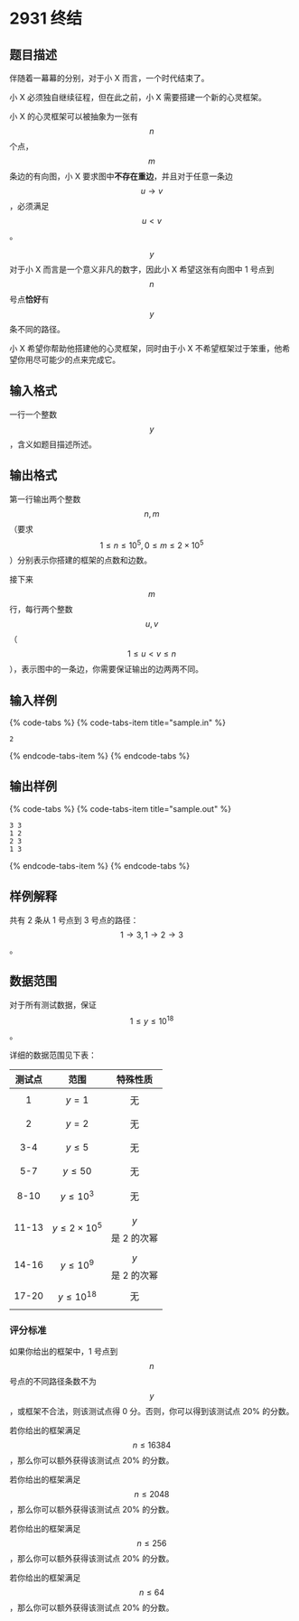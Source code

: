 # 2931 终结

## 题目描述

伴随着一幕幕的分别，对于小 X 而言，一个时代结束了。

小 X 必须独自继续征程，但在此之前，小 X 需要搭建一个新的心灵框架。

小 X 的心灵框架可以被抽象为一张有 $$n$$ 个点，$$m$$ 条边的有向图，小 X 要求图中**不存在重边**，并且对于任意一条边 $$u \to v$$，必须满足 $$u < v$$。

$$y$$ 对于小 X 而言是一个意义非凡的数字，因此小 X 希望这张有向图中 1 号点到 $$n$$ 号点**恰好**有 $$y$$ 条不同的路径。

小 X 希望你帮助他搭建他的心灵框架，同时由于小 X 不希望框架过于笨重，他希望你用尽可能少的点来完成它。

## 输入格式

一行一个整数 $$y$$，含义如题目描述所述。

## 输出格式

第一行输出两个整数 $$n,\,m$$（要求 $$1 \leq n \leq 10^5,\,0 \leq m \leq 2 \times 10^5$$）分别表示你搭建的框架的点数和边数。

接下来 $$m$$ 行，每行两个整数 $$u,\,v$$（$$1 \leq u < v \leq n$$），表示图中的一条边，你需要保证输出的边两两不同。

## 输入样例

{% code-tabs %}
{% code-tabs-item title="sample.in" %}
```text
2
```
{% endcode-tabs-item %}
{% endcode-tabs %}

## 输出样例

{% code-tabs %}
{% code-tabs-item title="sample.out" %}
```text
3 3
1 2
2 3
1 3
```
{% endcode-tabs-item %}
{% endcode-tabs %}

## 样例解释

共有 2 条从 1 号点到 3 号点的路径：$$1 \to 3,\,1 \to 2 \to 3$$。

## 数据范围

对于所有测试数据，保证 $$1 \leq y \leq 10^{18}$$。

详细的数据范围见下表：

| 测试点 | 范围 | 特殊性质 |
| :---: | :---: | :---: |
| 1 | $$y = 1$$ | 无 |
| 2 | $$y = 2$$ | 无 |
| 3-4 | $$y \leq 5$$ | 无 |
| 5-7 | $$y \leq 50$$ | 无 |
| 8-10 | $$y \leq 10^3$$ | 无 |
| 11-13 | $$y \leq 2 \times 10^5$$ | $$y$$ 是 2 的次幂 |
| 14-16 | $$y \leq 10^9$$ | $$y$$ 是 2 的次幂 |
| 17-20 | $$y \leq 10^{18}$$ | 无 |

### 评分标准

如果你给出的框架中，1 号点到 $$n$$ 号点的不同路径条数不为 $$y$$，或框架不合法，则该测试点得 0 分。否则，你可以得到该测试点 20% 的分数。

若你给出的框架满足 $$n \leq 16384$$，那么你可以额外获得该测试点 20% 的分数。

若你给出的框架满足 $$n \leq 2048$$，那么你可以额外获得该测试点 20% 的分数。

若你给出的框架满足 $$n \leq 256$$，那么你可以额外获得该测试点 20% 的分数。

若你给出的框架满足 $$n \leq 64$$，那么你可以额外获得该测试点 20% 的分数。

